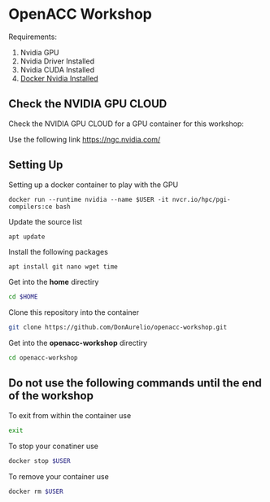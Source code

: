 # OpenACC Workshop 

Requirements:

1. Nvidia GPU 
2. Nvidia Driver Installed
3. Nvidia CUDA Installed 
4. [Docker Nvidia Installed](https://github.com/NVIDIA/nvidia-docker)


## Check the NVIDIA GPU CLOUD

Check the NVIDIA GPU CLOUD for a GPU container for this workshop: 

Use the following link https://ngc.nvidia.com/

## Setting Up

Setting up a docker container to play with the GPU 

```ssh
docker run --runtime nvidia --name $USER -it nvcr.io/hpc/pgi-compilers:ce bash
```

Update the source list

```ssh
apt update 
```

Install the following packages

```sh
apt install git nano wget time
```

Get into the **home** directiry

```sh
cd $HOME
```

Clone this repository into the container

```sh
git clone https://github.com/DonAurelio/openacc-workshop.git
```

Get into the **openacc-workshop** directiry

```sh
cd openacc-workshop
```

## Do not use the following commands until the end of the workshop

To exit from within the container use

```sh
exit
```

To stop your conatiner use 

```sh
docker stop $USER
```

To remove your container use

```sh
docker rm $USER
```
